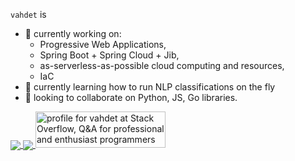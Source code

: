 `vahdet` is

- 🔭 currently working on:
  - Progressive Web Applications,
  - Spring Boot + Spring Cloud + Jib,
  - as-serverless-as-possible cloud computing and resources,
  - IaC
- 🌱 currently learning how to run NLP classifications on the fly
- 👯 looking to collaborate on Python, JS, Go libraries.

<a href="https://github.com/anuraghazra/github-readme-stats">
  <img align="center" src="https://github-readme-stats.vercel.app/api?username=vahdet&show_icons=true&theme=merko" />
</a>
<a href="https://github.com/anuraghazra/convoychat">
  <img align="center" src="https://github-readme-stats.vercel.app/api/top-langs/?username=vahdet&layout=compact&hide=html&theme=merko" />
</a>
<a href="https://stackoverflow.com/users/4636715/vahdet">
  <img src="https://stackoverflow.com/users/flair/4636715.png" width="208" height="58" alt="profile for vahdet at Stack Overflow, Q&amp;A for professional and enthusiast programmers" title="profile for vahdet at Stack Overflow, Q&amp;A for professional and enthusiast programmers">
</a>
